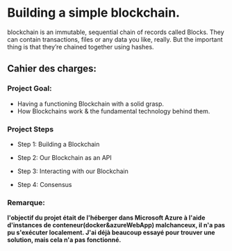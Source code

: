 # Building a simple blockchain.
 blockchain is an immutable, sequential chain of records called Blocks. They can contain transactions, files or any data you like, really. But the important thing is that they’re chained together using hashes.

 
 
 ## Cahier des charges:
 
### Project Goal:
- Having a functioning Blockchain with a solid grasp.
- How Blockchains work & the fundamental technology behind them.
 
### Project Steps 
* Step 1: Building a Blockchain
 
* Step 2: Our Blockchain as an API
 
* Step 3: Interacting with our Blockchain
 
* Step 4: Consensus



### Remarque:
**l'objectif du projet était de l'héberger dans Microsoft Azure à l'aide d'instances de conteneur(docker&azureWebApp)
malchanceux, il n'a pas pu s'exécuter localement. J'ai déjà beaucoup essayé pour trouver une solution, mais cela n'a pas fonctionné.**
